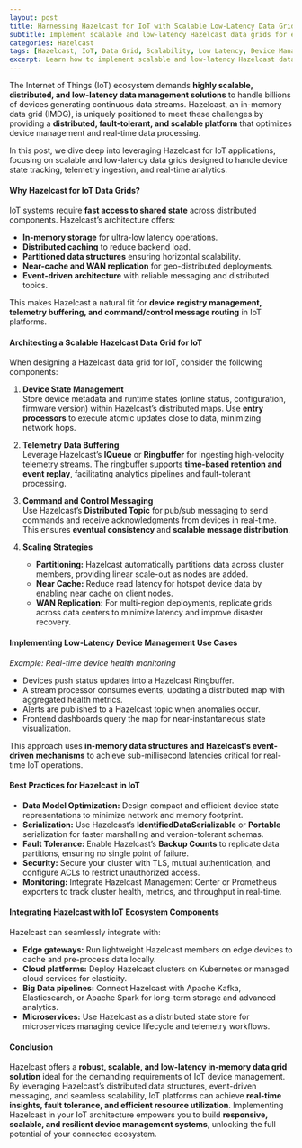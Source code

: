 ```yaml
---
layout: post  
title: Harnessing Hazelcast for IoT with Scalable Low-Latency Data Grids  
subtitle: Implement scalable and low-latency Hazelcast data grids for efficient IoT device management and real-time processing  
categories: Hazelcast  
tags: [Hazelcast, IoT, Data Grid, Scalability, Low Latency, Device Management, Distributed Systems, Big Data]  
excerpt: Learn how to implement scalable and low-latency Hazelcast data grids tailored for IoT device management, enabling real-time processing and efficient distributed data handling.  
---
```

The Internet of Things (IoT) ecosystem demands **highly scalable, distributed, and low-latency data management solutions** to handle billions of devices generating continuous data streams. Hazelcast, an in-memory data grid (IMDG), is uniquely positioned to meet these challenges by providing a **distributed, fault-tolerant, and scalable platform** that optimizes device management and real-time data processing.

In this post, we dive deep into leveraging Hazelcast for IoT applications, focusing on scalable and low-latency data grids designed to handle device state tracking, telemetry ingestion, and real-time analytics.

#### Why Hazelcast for IoT Data Grids?

IoT systems require **fast access to shared state** across distributed components. Hazelcast’s architecture offers:

- **In-memory storage** for ultra-low latency operations.
- **Distributed caching** to reduce backend load.
- **Partitioned data structures** ensuring horizontal scalability.
- **Near-cache and WAN replication** for geo-distributed deployments.
- **Event-driven architecture** with reliable messaging and distributed topics.

This makes Hazelcast a natural fit for **device registry management, telemetry buffering, and command/control message routing** in IoT platforms.

#### Architecting a Scalable Hazelcast Data Grid for IoT

When designing a Hazelcast data grid for IoT, consider the following components:

1. **Device State Management**  
   Store device metadata and runtime states (online status, configuration, firmware version) within Hazelcast’s distributed maps. Use **entry processors** to execute atomic updates close to data, minimizing network hops.

2. **Telemetry Data Buffering**  
   Leverage Hazelcast’s **IQueue** or **Ringbuffer** for ingesting high-velocity telemetry streams. The ringbuffer supports **time-based retention and event replay**, facilitating analytics pipelines and fault-tolerant processing.

3. **Command and Control Messaging**  
   Use Hazelcast’s **Distributed Topic** for pub/sub messaging to send commands and receive acknowledgments from devices in real-time. This ensures **eventual consistency** and **scalable message distribution**.

4. **Scaling Strategies**  
   - **Partitioning:** Hazelcast automatically partitions data across cluster members, providing linear scale-out as nodes are added.  
   - **Near Cache:** Reduce read latency for hotspot device data by enabling near cache on client nodes.  
   - **WAN Replication:** For multi-region deployments, replicate grids across data centers to minimize latency and improve disaster recovery.

#### Implementing Low-Latency Device Management Use Cases

*Example: Real-time device health monitoring*

- Devices push status updates into a Hazelcast Ringbuffer.
- A stream processor consumes events, updating a distributed map with aggregated health metrics.
- Alerts are published to a Hazelcast topic when anomalies occur.
- Frontend dashboards query the map for near-instantaneous state visualization.

This approach uses **in-memory data structures and Hazelcast’s event-driven mechanisms** to achieve sub-millisecond latencies critical for real-time IoT operations.

#### Best Practices for Hazelcast in IoT

- **Data Model Optimization:** Design compact and efficient device state representations to minimize network and memory footprint.
- **Serialization:** Use Hazelcast’s **IdentifiedDataSerializable** or **Portable** serialization for faster marshalling and version-tolerant schemas.
- **Fault Tolerance:** Enable Hazelcast’s **Backup Counts** to replicate data partitions, ensuring no single point of failure.
- **Security:** Secure your cluster with TLS, mutual authentication, and configure ACLs to restrict unauthorized access.
- **Monitoring:** Integrate Hazelcast Management Center or Prometheus exporters to track cluster health, metrics, and throughput in real-time.

#### Integrating Hazelcast with IoT Ecosystem Components

Hazelcast can seamlessly integrate with:

- **Edge gateways:** Run lightweight Hazelcast members on edge devices to cache and pre-process data locally.
- **Cloud platforms:** Deploy Hazelcast clusters on Kubernetes or managed cloud services for elasticity.
- **Big Data pipelines:** Connect Hazelcast with Apache Kafka, Elasticsearch, or Apache Spark for long-term storage and advanced analytics.
- **Microservices:** Use Hazelcast as a distributed state store for microservices managing device lifecycle and telemetry workflows.

#### Conclusion

Hazelcast offers a **robust, scalable, and low-latency in-memory data grid solution** ideal for the demanding requirements of IoT device management. By leveraging Hazelcast’s distributed data structures, event-driven messaging, and seamless scalability, IoT platforms can achieve **real-time insights, fault tolerance, and efficient resource utilization**. Implementing Hazelcast in your IoT architecture empowers you to build **responsive, scalable, and resilient device management systems**, unlocking the full potential of your connected ecosystem.
